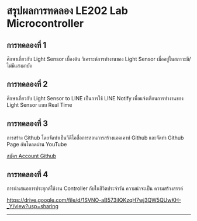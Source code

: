 # สรุปผลการทดลอง LE202 Lab Microcontroller

## การทดลองที่ 1
ศึกษาเกี่ยวกับ Light Sensor เบื้องต้น วิเคราะห์การทำงานของ Light Sensor เมื่ออยู่ในสภาวะมี/ไม่มีแสงมาบัง

## การทดลองที่ 2
ศึกษาเกี่ยวกับ Light Sensor to LINE เป็นการใช้ LINE Notify เพื่อแจ้งเตือนการทำงานของ Light Sensor แบบ Real Time  

## การทดลองที่ 3
การสร้าง Github โดยจัดทำเป็นวีดีโอสื่อการสอนการสร้างแอคเคาท์ Github และจัดทำ Github Page อัพโหลดผ่าน YouTube

[สมัคร Account Github](https://www.youtube.com/watch?v=8VgdmDZhwt8)

## การทดลองที่ 4
การนำเสนอการประยุกต์ใช้งาน Controller กับในชีวิตประจำวัน ความน่าจะเป็น ความสร้างสรรค์

https://drive.google.com/file/d/1SVNO-aB573iIQKzqH7wj3QW5QUwKH-_Y/view?usp=sharing

-------------
